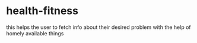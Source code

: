 # health-fitness
this helps the user to fetch info about their desired problem with the help of homely available things

